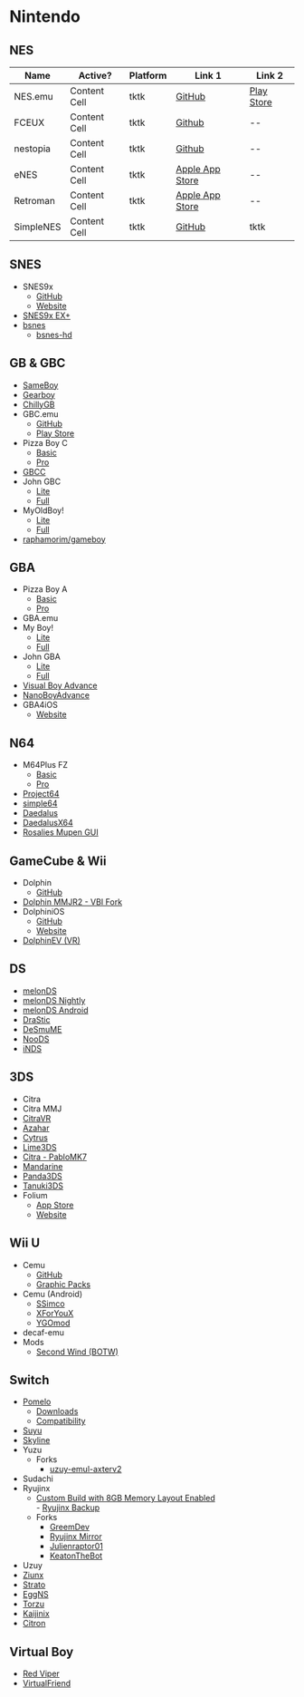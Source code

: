 # Nintendo

## NES

| Name  | Active? | Platform | Link 1 | Link 2 | 
| ------------- | ------------- | ------------- | ------------- | ------------- |
| NES.emu  | Content Cell  | tktk | [GitHub](https://github.com/Rakashazi/emu-ex-plus-alpha) | [Play Store](https://play.google.com/store/apps/details?id=com.explusalpha.NesEmu&hl=en_US) |
| FCEUX  | Content Cell  | tktk | [Github](https://github.com/TASEmulators/fceux) | -- |
| nestopia  | Content Cell  | tktk | [Github](https://github.com/0ldsk00l/nestopia) | -- |
| eNES  | Content Cell  | tktk | [Apple App Store](https://apps.apple.com/us/app/enes-nes-emulator-retro-emu/id6499447166) | -- |
| Retroman  | Content Cell  | tktk | [Apple App Store](https://apps.apple.com/us/app/retroman-gameboy-nes-emulator/id6502994389) | -- |
| SimpleNES  | Content Cell  | tktk | [GitHub](https://github.com/amhndu/SimpleNES) | tktk |


## SNES
- SNES9x
    - [GitHub](https://github.com/snes9xgit/snes9x)
    - [Website](https://www.snes9x.com/)
- [SNES9x EX+](https://play.google.com/store/apps/details?id=com.explusalpha.Snes9xPlus&hl=en_US)
- [bsnes](https://github.com/bsnes-emu/bsnes)
    - [bsnes-hd](https://github.com/DerKoun/bsnes-hd)

## GB & GBC
- [SameBoy](https://github.com/LIJI32/SameBoy)
- [Gearboy](https://github.com/drhelius/Gearboy)
- [ChillyGB](https://github.com/AuroraViola/ChillyGB/releases)
- GBC.emu
    - [GitHub](https://github.com/Rakashazi/emu-ex-plus-alpha)
    - [Play Store](https://play.google.com/store/apps/details?id=com.explusalpha.GbcEmu&hl=en_US)
- Pizza Boy C
    - [Basic](https://play.google.com/store/apps/details?id=it.dbtecno.pizzaboy&hl=en_US)
    - [Pro](https://play.google.com/store/apps/details?id=it.dbtecno.pizzaboypro)
- [GBCC](https://play.google.com/store/apps/details?id=com.philj56.gbcc&hl=en-US)
- John GBC
    - [Lite](https://play.google.com/store/apps/details?id=com.johnemulators.johngbclite)
    - [Full](https://play.google.com/store/apps/details?id=com.johnemulators.johngbc)
- MyOldBoy!
    - [Lite](https://play.google.com/store/apps/details?id=com.fastemulator.gbcfree)
    - [Full](https://play.google.com/store/apps/details?id=com.fastemulator.gbc)
- [raphamorim/gameboy](https://github.com/raphamorim/gameboy)

## GBA
- Pizza Boy A
    - [Basic](https://play.google.com/store/apps/details?id=it.dbtecno.pizzaboygba)
    - [Pro](https://play.google.com/store/apps/details?id=it.dbtecno.pizzaboygbapro)
- GBA.emu
- My Boy!
    - [Lite](https://play.google.com/store/apps/details?id=com.fastemulator.gbafree)
    - [Full](https://play.google.com/store/apps/details?id=com.fastemulator.gba)
- John GBA
    - [Lite](https://play.google.com/store/apps/details?id=com.johnemulators.johngbalite)
    - [Full](https://play.google.com/store/apps/details?id=com.johnemulators.johngba)
- [Visual Boy Advance](https://github.com/visualboyadvance-m/visualboyadvance-m)
- [NanoBoyAdvance](https://github.com/nba-emu/NanoBoyAdvance)
- GBA4iOS
    - [Website](http://www.gba4iosapp.com/)

## N64
- M64Plus FZ
    - [Basic](https://play.google.com/store/apps/details?id=org.mupen64plusae.v3.fzurita)
    - [Pro](https://play.google.com/store/apps/details?id=org.mupen64plusae.v3.fzurita.pro)
- [Project64](https://github.com/project64/project64)
- [simple64](https://github.com/simple64/simple64)
- [Daedalus](https://github.com/DaedalusX64/daedalus)
- [DaedalusX64](https://github.com/wikiblog0/DaedalusX64)
- [Rosalies Mupen GUI](https://github.com/Rosalie241/RMG/releases)

## GameCube & Wii
- Dolphin
    - [GitHub](https://github.com/dolphin-emu/dolphin)
- [Dolphin MMJR2 - VBI Fork](https://github.com/Medard22/Dolphin-MMJR2-VBI/releases)
- DolphiniOS
    - [GitHub](https://github.com/OatmealDome/dolphin-ios)
    - [Website](https://dolphinios.oatmealdome.me/)
- [DolphinEV (VR)](https://github.com/coccofresco/dolphinEV)

## DS
- [melonDS](https://github.com/melonDS-emu/melonDS)
- [melonDS Nightly](https://github.com/rafaelvcaetano/melonDS-android/releases/tag/nightly-release)
- [melonDS Android](https://github.com/rafaelvcaetano/melonDS-android)
- [DraStic](https://play.google.com/store/apps/details?id=com.dsemu.drastic&hl=en_US)
- [DeSmuME](https://github.com/TASEmulators/desmume)
- [NooDS](https://github.com/Hydr8gon/NooDS)
- [iNDS](https://github.com/iNDS-Team/iNDS)

## 3DS
- Citra
- Citra MMJ
- [CitraVR](https://github.com/amwatson/CitraVR)
- [Azahar](https://github.com/azahar-emu/azahar)
- [Cytrus](https://github.com/cytrus-emu/cytrus)
- [Lime3DS](https://github.com/Lime3DS/lime3ds-archive)
- [Citra - PabloMK7](https://github.com/PabloMK7/citra)
- [Mandarine](https://github.com/mandarine3ds/mandarine)
- [Panda3DS](https://panda3ds.com/download.html)
- [Tanuki3DS](https://github.com/burhanr13/Tanuki3DS)
- Folium
    - [App Store](https://apps.apple.com/ca/app/folium/id6498623389)
    - [Website](https://folium.emuplace.app/)

## Wii U
- Cemu
    - [GitHub](https://github.com/cemu-project/Cemu)
    - [Graphic Packs](https://github.com/cemu-project/cemu_graphic_packs)
- Cemu (Android)
    - [SSimco](https://github.com/SSimco/Cemu)
    - [XForYouX](https://github.com/XForYouX/Cemu-Android)
    - [YGOmod](https://github.com/YGOmod/Cemu)
- decaf-emu
- Mods
    - [Second Wind (BOTW)](https://github.com/CEObrainz/Second-Wind)

## Switch
- [Pomelo](https://pomelo-emu.github.io/)
    - [Downloads](https://pomelo-emu.github.io/downloads.html)
    - [Compatibility](https://pomelo-emu.github.io/titles.html)
- [Suyu](https://git.suyu.dev/suyu/suyu)
- [Skyline](https://skyline-emu.one/)
- Yuzu
    - Forks
        - [uzuy-emul-axterv2](https://github.com/uzuy-emul/uzuy)
- Sudachi
- Ryujinx
    - [Custom Build with 8GB Memory Layout Enabled](https://github.com/HDPacks/Ryujinx-8GB)  
	- [Ryujinx Backup](https://rentry.co/ryujinx)
    - Forks
        - [GreemDev](https://github.com/GreemDev/Ryujinx)
        - [Ryujinx Mirror](https://github.com/ryujinx-mirror/ryujinx)
        - [Julienraptor01](https://github.com/Julienraptor01/Ryujinx)
        - [KeatonTheBot](https://github.com/KeatonTheBot/Ryujinx)
- Uzuy
- [Ziunx](https://ziunx-emu.org/)
- [Strato](https://github.com/strato-emu/strato)
- [EggNS](http://www.eggns.xyz/)
- [Torzu](https://notabug.org/litucks/torzu)
- [Kaijinix](https://github.com/SylveonDeko/Kaijinix)
- [Citron](https://git.citron-emu.org/Citron/Citron)

## Virtual Boy
- [Red Viper](https://github.com/skyfloogle/red-viper)
- [VirtualFriend](https://github.com/agg23/virtualfriend)
